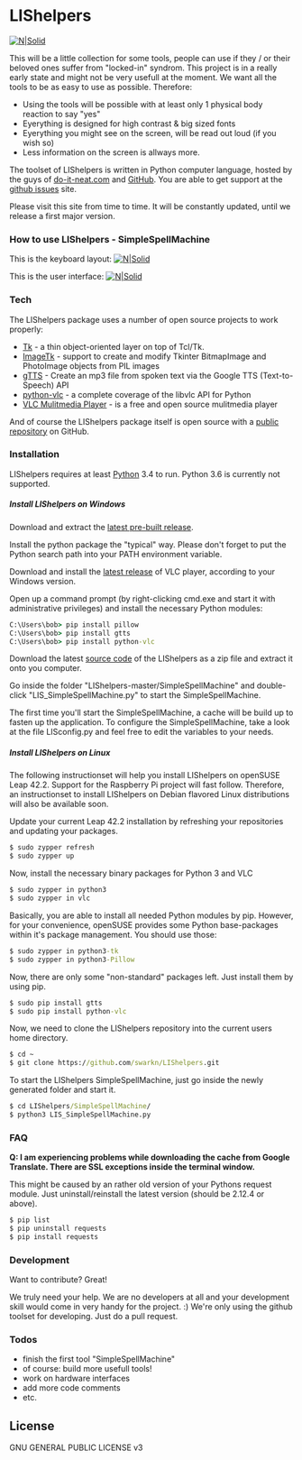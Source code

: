 # LIShelpers

[![N|Solid](https://www.python.org/static/community_logos/python-powered-w-140x56.png)](https://www.python.org)

This will be a little collection for some tools, people can use if they / or their beloved ones suffer from "locked-in" syndrom. This project is in a really early state and might not be very usefull at the moment. We want all the tools to be as easy to use as possible. Therefore:

  - Using the tools will be possible with at least only 1 physical body reaction to say "yes"
  - Eyerything is designed for high contrast & big sized fonts
  - Eyerything you might see on the screen, will be read out loud (if you wish so)
  - Less information on the screen is allways more.

The toolset of LIShelpers is written in Python computer language, hosted by the guys of [do-it-neat.com] and [GitHub][github project]. You are able to get support at the [github issues] site.

Please visit this site from time to time. It will be constantly updated, until we release a first major version.

### How to use LIShelpers - SimpleSpellMachine

This is the keyboard layout:
[![N|Solid](http://www.do-it-neat.com/wp-content/uploads/2016/12/LIShelpers-SSM_keyboard-layout_v01.png)](https://www.do-it-neat.com/projekte/lishelpers)

This is the user interface:
[![N|Solid](http://www.do-it-neat.com/wp-content/uploads/2016/12/LIShelpers_SSM.jpg)](https://www.do-it-neat.com/projekte/lishelpers)

### Tech

The LIShelpers package uses a number of open source projects to work properly:

* [Tk] - a thin object-oriented layer on top of Tcl/Tk.
* [ImageTk] - support to create and modify Tkinter BitmapImage and PhotoImage objects from PIL images
* [gTTS] - Create an mp3 file from spoken text via the Google TTS (Text-to-Speech) API
* [python-vlc] - a complete coverage of the libvlc API for Python
* [VLC Mulitmedia Player] - is a free and open source mulitmedia player

And of course the LIShelpers package itself is open source with a [public repository][github project]
 on GitHub.

### Installation

LIShelpers requires at least [Python](https://python.org/) 3.4 to run. Python 3.6 is currently not supported.

##### Install LIShelpers on Windows

Download and extract the [latest pre-built release](https://www.python.org/downloads/release/python-352/).

Install the python package the "typical" way. Please don't forget to put the Python search path into your PATH environment variable.

Download and install the [latest release](http://www.videolan.org/vlc/) of VLC player, according to your Windows version.

Open up a command prompt (by right-clicking cmd.exe and start it with administrative privileges) and install the necessary Python modules:

```cmd
C:\Users\bob> pip install pillow
C:\Users\bob> pip install gtts
C:\Users\bob> pip install python-vlc
```

Download the latest [source code](https://github.com/swarkn/LIShelpers/archive/master.zip) of the LIShelpers as a zip file and extract it onto you computer.

Go inside the folder "LIShelpers-master/SimpleSpellMachine" and double-click "LIS_SimpleSpellMachine.py" to start the SimpleSpellMachine.

The first time you'll start the SimpleSpellMachine, a cache will be build up to fasten up the application. To configure the SimpleSpellMachine, take a look at the file LISconfig.py and feel free to edit the variables to your needs.

##### Install LIShelpers on Linux

The following instructionset will help you install LIShelpers on openSUSE Leap 42.2. Support for the Raspberry Pi project will fast follow. Therefore, an instructionset to install LIShelpers on Debian flavored Linux distributions will also be available soon.

Update your current Leap 42.2 installation by refreshing your repositories and updating your packages.

```cmd
$ sudo zypper refresh
$ sudo zypper up
```

Now, install the necessary binary packages for Python 3 and VLC

```cmd
$ sudo zypper in python3
$ sudo zypper in vlc
```

Basically, you are able to install all needed Python modules by pip. However, for your convenience, openSUSE provides some Python base-packages within it's package management. You should use those:

```cmd
$ sudo zypper in python3-tk
$ sudo zypper in python3-Pillow
```

Now, there are only some "non-standard" packages left. Just install them by using pip.

```cmd
$ sudo pip install gtts
$ sudo pip install python-vlc
```

Now, we need to clone the LIShelpers repository into the current users home directory.

```cmd
$ cd ~
$ git clone https://github.com/swarkn/LIShelpers.git
```

To start the LIShelpers SimpleSpellMachine, just go inside the newly generated folder and start it.

```cmd
$ cd LIShelpers/SimpleSpellMachine/
$ python3 LIS_SimpleSpellMachine.py
```

### FAQ

**Q: I am experiencing problems while downloading the cache from Google Translate. There are SSL exceptions inside the terminal window.**

This might be caused by an rather old version of your Pythons request module. Just uninstall/reinstall the latest version (should be 2.12.4 or above).

```cmd
$ pip list
$ pip uninstall requests
$ pip install requests
```

### Development

Want to contribute? Great!

We truly need your help. We are no developers at all and your development skill would come in very handy for the project. :) We're only using the github toolset for developing. Just do a pull request.

### Todos

 - finish the first tool "SimpleSpellMachine"
 - of course: build more usefull tools!
 - work on hardware interfaces
 - add more code comments
 - etc.

License
----

GNU GENERAL PUBLIC LICENSE v3




[//]: # (These are reference links used in the body of this note and get stripped out when the markdown processor does its job. There is no need to format nicely because it shouldn't be seen. Thanks SO - http://stackoverflow.com/questions/4823468/store-comments-in-markdown-syntax)

[do-it-neat.com]: <http://www.do-it-neat.com/projekte/LIShelpers>
[github project]: <https://github.com/swarkn/LIShelpers>
[github issues]: <https://github.com/swarkn/LIShelpers/issues>
[Tk]: <http://www.tcl.tk/>
[ImageTk]: <https://wiki.python.org/moin/TkInter>
[gTTS]: <https://pypi.python.org/pypi/gTTS>
[python-vlc]: <https://wiki.videolan.org/python_bindings>
[VLC Mulitmedia Player]: <http://www.videolan.org/vlc/>
